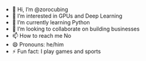 - 👋 Hi, I’m @zorocubing
- 👀 I’m interested in GPUs and Deep Learning
- 🌱 I’m currently learning Python
- 💞️ I’m looking to collaborate on building businesses
- 📫 How to reach me No
- 😄 Pronouns: he/him
- ⚡ Fun fact: I play games and sports

<!---
zorocubing/zorocubing is a ✨ special ✨ repository because its `README.md` (this file) appears on your GitHub profile.
You can click the Preview link to take a look at your changes.
--->
